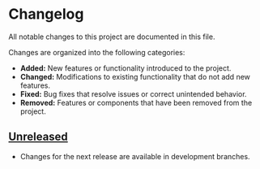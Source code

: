 # Changelog

All notable changes to this project are documented in this file.

Changes are organized into the following categories:

- **Added:** New features or functionality introduced to the project.
- **Changed:** Modifications to existing functionality that do not add new features.
- **Fixed:** Bug fixes that resolve issues or correct unintended behavior.
- **Removed:** Features or components that have been removed from the project.

## [Unreleased]

- Changes for the next release are available in development branches.

<!-- e.g., -->
<!-- Unreleased -->
<!-- v2.0.0 -->
<!-- v1.1.0 -->
<!-- v1.0.0 -->
<!-- v0.0.1 -->

[Unreleased]: https://github.com/dileepadev/community-standards/branches
